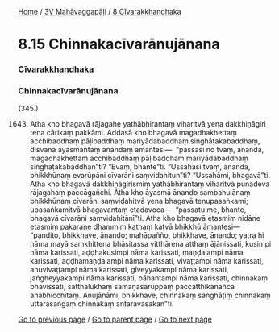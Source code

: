 
[Home](/) / [3V Mahāvaggapāḷi](/tipitaka/3V.md) / [8 Cīvarakkhandhaka](/tipitaka/3V/8.md)

# 8.15 Chinnakacīvarānujānana

### Cīvarakkhandhaka

### Chinnakacīvarānujānana

(345.)

1643. Atha kho bhagavā rājagahe yathābhirantaṃ viharitvā yena dakkhiṇāgiri tena cārikaṃ pakkāmi. Addasā kho bhagavā magadhakhettaṃ acchibaddhaṃ pāḷibaddhaṃ mariyādabaddhaṃ siṅghāṭakabaddhaṃ, disvāna āyasmantaṃ ānandaṃ āmantesi—  “passasi no tvaṃ, ānanda, magadhakhettaṃ acchibaddhaṃ pāḷibaddhaṃ mariyādabaddhaṃ siṅghāṭakabaddhan”ti? “Evaṃ, bhante”ti. “Ussahasi tvaṃ, ānanda, bhikkhūnaṃ evarūpāni cīvarāni saṃvidahitun”ti? “Ussahāmi, bhagavā”ti. Atha kho bhagavā dakkhiṇāgirismiṃ yathābhirantaṃ viharitvā punadeva rājagahaṃ paccāgañchi. Atha kho āyasmā ānando sambahulānaṃ bhikkhūnaṃ cīvarāni saṃvidahitvā yena bhagavā tenupasaṅkami; upasaṅkamitvā bhagavantaṃ etadavoca—  “passatu me, bhante, bhagavā cīvarāni saṃvidahitānī”ti. Atha kho bhagavā etasmiṃ nidāne etasmiṃ pakaraṇe dhammiṃ kathaṃ katvā bhikkhū āmantesi—  “paṇḍito, bhikkhave, ānando; mahāpañño, bhikkhave, ānando; yatra hi nāma mayā saṃkhittena bhāsitassa vitthārena atthaṃ ājānissati, kusimpi nāma karissati, aḍḍhakusimpi nāma karissati, maṇḍalampi nāma karissati, aḍḍhamaṇḍalampi nāma karissati, vivaṭṭampi nāma karissati, anuvivaṭṭampi nāma karissati, gīveyyakampi nāma karissati, jaṅgheyyakampi nāma karissati, bāhantampi nāma karissati, chinnakaṃ bhavissati, satthalūkhaṃ samaṇasāruppaṃ paccatthikānañca anabhicchitaṃ. Anujānāmi, bhikkhave, chinnakaṃ saṅghāṭiṃ chinnakaṃ uttarāsaṅgaṃ chinnakaṃ antaravāsakan”ti.

[Go to previous page](/tipitaka/3V/8/8.14.md) / [Go to parent page](/tipitaka/3V/8.md) / [Go to next page](/tipitaka/3V/8/8.16.md)


